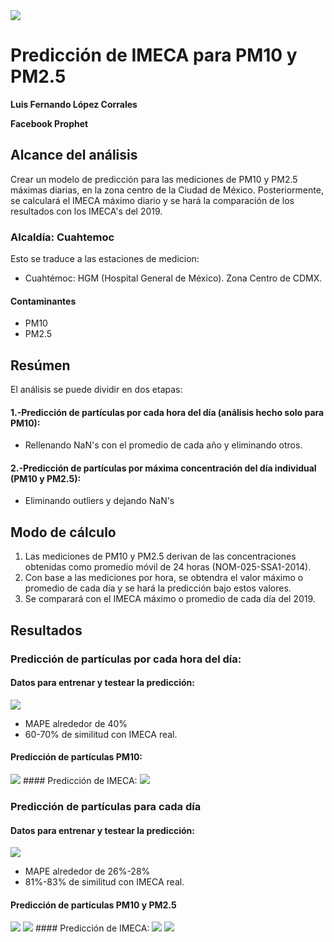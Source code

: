 <img src="https://github.com/luisferlc/IMECA-CDMX-Prediction/blob/master/images/ironhack.png">

# Predicción de IMECA para PM10 y PM2.5

**Luis Fernando López Corrales**

**Facebook Prophet**

## Alcance del análisis
Crear un modelo de predicción para las mediciones de PM10 y PM2.5 máximas diarias, en la zona centro de la Ciudad de México. Posteriormente, se calculará el IMECA máximo diario y se hará la comparación de los resultados con los IMECA's del 2019.
### Alcaldía: Cuahtemoc
Esto se traduce a las estaciones de medicion:
- Cuahtémoc: HGM (Hospital General de México). Zona Centro de CDMX.
#### Contaminantes
* PM10
* PM2.5

## Resúmen
El análisis se puede dividir en dos etapas:

#### 1.-Predicción de partículas por cada hora del día (análisis hecho solo para PM10):
- Rellenando NaN's con el promedio de cada año y eliminando otros.

#### 2.-Predicción de partículas por máxima concentración del día individual (PM10 y PM2.5):
- Eliminando outliers y dejando NaN's
 
 
## Modo de cálculo
1. Las mediciones de PM10 y PM2.5 derivan de las concentraciones obtenidas como promedio móvil de 24 horas (NOM-025-SSA1-2014).
2. Con base a las mediciones por hora, se obtendra el valor máximo o promedio de cada día y se hará la predicción bajo estos valores.
3. Se comparará con el IMECA máximo o promedio de cada día del 2019.

## Resultados

### Predicción de partículas por cada hora del día:

#### Datos para entrenar y testear la predicción:
<img src="https://github.com/luisferlc/IMECA-CDMX-Prediction/blob/master/images/train.test.PNG">

- MAPE alrededor de 40%
- 60-70% de similitud con IMECA real.

#### Predicción de partículas PM10:
<img src="https://github.com/luisferlc/IMECA-CDMX-Prediction/blob/master/images/enfoque%201.2.PNG">
#### Predicción de IMECA:
<img src="https://github.com/luisferlc/IMECA-CDMX-Prediction/blob/master/images/imeca%201.PNG">

### Predicción de partículas para cada día

#### Datos para entrenar y testear la predicción:
<img src="https://github.com/luisferlc/IMECA-CDMX-Prediction/blob/master/images/train.test2.PNG">

- MAPE alrededor de 26%-28%
- 81%-83% de similitud con IMECA real.

#### Predicción de partículas PM10 y PM2.5
<img src="https://github.com/luisferlc/IMECA-CDMX-Prediction/blob/master/images/enfoque%202%20pm10.png">
<img src="https://github.com/luisferlc/IMECA-CDMX-Prediction/blob/master/images/enfoque%202%20pm2.5.PNG">
#### Predicción de IMECA:
<img src="https://github.com/luisferlc/IMECA-CDMX-Prediction/blob/master/images/imeca%202%20pm10.png">
<img src="https://github.com/luisferlc/IMECA-CDMX-Prediction/blob/master/images/imeca%202%20pm2.5.PNG">
